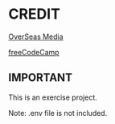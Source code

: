 # CREDIT

[ OverSeas Media ](https://www.youtube.com/channel/UCPsBHZLaXkZ_mmapD8vBLXg)

[ freeCodeCamp ](https://www.youtube.com/watch?v=Bo0guUbL5uo)


## IMPORTANT

This is an exercise project.

Note: .env file is not included.

